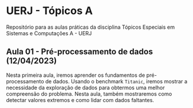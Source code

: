 # UERJ - Tópicos A

Repositório para as aulas práticas da disciplina Tópicos Especiais em Sistemas e Computações A - UERJ

## Aula 01 - Pré-processamento de dados (12/04/2023)
Nesta primeira aula, iremos aprender os fundamentos de pré-processamento de dados. Usando o benchmark `Titanic`, iremos mostrar a necessidade da exploração de dados para obtermos uma melhor compreensão do problema. 
Nesta aula, também mostraremos como detectar valores extremos e como lidar com dados faltantes.
